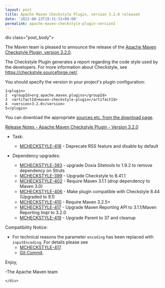 ```yaml
---
layout: post
title: Apache Maven Checkstyle Plugin, version 3.2.0 released
date: '2022-08-23T19:31:31+00:00'
permalink: apache-maven-checkstyle-plugin-version2
---
```

div class="post_body"><p>The Maven team is pleased to announce the release of the
<a href="https://maven.apache.org/plugins/maven-checkstyle-plugin/">Apache Maven Checkstyle Plugin, version 3.2.0</a>.</p>
<p>The Checkstyle Plugin generates a report regarding the code style used by the
developers. For more information about Checkstyle, see
<a href="https://checkstyle.sourceforge.net/">https://checkstyle.sourceforge.net/</a>.</p>
<p>You should specify the version in your project's plugin configuration:</p>
<div class="highlight"><pre tabindex="0" class="chroma"><code class="language-xml" data-lang="xml"><span class="line"><span class="ln">1</span><span class="cl"><span class="nt">&lt;plugin&gt;</span>
</span></span><span class="line"><span class="ln">2</span><span class="cl">  <span class="nt">&lt;groupId&gt;</span>org.apache.maven.plugins<span class="nt">&lt;/groupId&gt;</span>
</span></span><span class="line"><span class="ln">3</span><span class="cl">  <span class="nt">&lt;artifactId&gt;</span>maven-checkstyle-plugin<span class="nt">&lt;/artifactId&gt;</span>
</span></span><span class="line"><span class="ln">4</span><span class="cl">  <span class="nt">&lt;version&gt;</span>3.2.0<span class="nt">&lt;/version&gt;</span>
</span></span><span class="line"><span class="ln">5</span><span class="cl"><span class="nt">&lt;/plugin&gt;</span>
</span></span></code></pre></div><p>You can download the appropriate <a href="https://maven.apache.org/plugins/maven-checkstyle-plugin/download.cgi">sources etc. from the download page</a>.</p>
<p><a href="https://issues.apache.org/jira/secure/ReleaseNote.jspa?projectId=12317223&amp;version=12345559">Release Notes - Apache Maven Checkstyle Plugin - Version 3.2.0</a></p>
<ul>
<li>
<p>Task:</p>
<ul>
<li><a href="https://issues.apache.org/jira/browse/MCHECKSTYLE-418">MCHECKSTYLE-418</a> - Deprecate RSS feature and disable by default</li>
</ul>
</li>
<li>
<p>Dependency upgrades:</p>
<ul>
<li><a href="https://issues.apache.org/jira/browse/MCHECKSTYLE-393">MCHECKSTYLE-393</a> - upgrade Doxia Sitetools to 1.9.2 to remove dependency on Struts</li>
<li><a href="https://issues.apache.org/jira/browse/MCHECKSTYLE-399">MCHECKSTYLE-399</a> - Upgrade Checkstyle to 8.41.1</li>
<li><a href="https://issues.apache.org/jira/browse/MCHECKSTYLE-402">MCHECKSTYLE-402</a> - Require Maven 3.1.1 (drop dependency to Maven 3.0)</li>
<li><a href="https://issues.apache.org/jira/browse/MCHECKSTYLE-406">MCHECKSTYLE-406</a> - Make plugin compatible with Checkstyle 8.44 (Upgraded to 9.1)</li>
<li><a href="https://issues.apache.org/jira/browse/MCHECKSTYLE-410">MCHECKSTYLE-410</a> - Require Maven 3.2.5+</li>
<li><a href="https://issues.apache.org/jira/browse/MCHECKSTYLE-417">MCHECKSTYLE-417</a> - Upgrade Maven Reporting API to 3.1.1/Maven Reporting Impl to 3.2.0</li>
<li><a href="https://issues.apache.org/jira/browse/MCHECKSTYLE-419">MCHECKSTYLE-419</a> - Upgrade Parent to 37 and cleanup</li>
</ul>
</li>
</ul>
<p>Compatibility Notice:</p>
<ul>
<li>For technical reasons the parameter <code>encoding</code> has been replaced with
<code>inputEncoding</code>. For details please see
<ul>
<li><a href="https://issues.apache.org/jira/browse/MCHECKSTYLE-417">MCHECKSTYLE-417</a>.</li>
<li><a href="https://github.com/apache/maven-checkstyle-plugin/commit/627fa4f684866a579f2c105fcc1dbf3ed776daa8">Git Commit</a>.</li>
</ul>
</li>
</ul>
<p>Enjoy,</p>
<p>-The Apache Maven team</p>

    </div>
